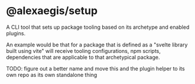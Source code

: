 # @alexaegis/setup

A CLI tool that sets up package tooling based on its archetype and enabled
plugins.

An example would be that for a package that is defined as a "svelte library
built using vite" will receive tooling configurations, npm scripts, dependencies
that are applicable to that archetypical package.

TODO: figure out a better name and move this and the plugin helper to its own
repo as its own standalone thing

